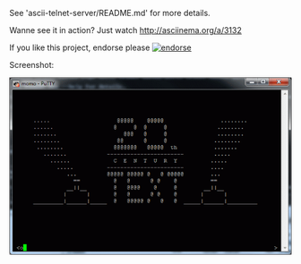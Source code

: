 See 'ascii-telnet-server/README.md' for more details.

Wanne see it in action? Just watch http://asciinema.org/a/3132

If you like this project, endorse please [![endorse](https://api.coderwall.com/nitram509/endorsecount.png)](https://coderwall.com/nitram509)

Screenshot:

![Sample screenshot using famous Putty as Telnet client](/screenshots/sample_using_putty.png?raw=true)

